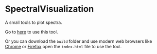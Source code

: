 # SpectralVisualization

A small tools to plot spectra.

Go to [here](https://ms-tools-338723.wl.r.appspot.com/) to use this tool.

Or you can download the `build` folder and use modern web browsers like [Chrome](https://www.google.com/chrome/)
or [Firefox](https://www.mozilla.org/en-US/firefox/new/) open the `index.html` file to use the tool.
